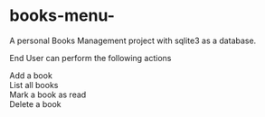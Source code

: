 # books-menu-

A personal Books Management project with sqlite3 as a database.

End User can perform the following actions  

Add a book <br />
List all books <br />
Mark a book as read <br />
Delete a book

